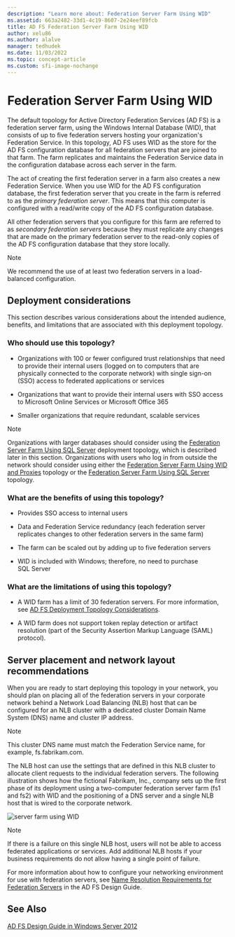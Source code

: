 ```yaml
---
description: "Learn more about: Federation Server Farm Using WID"
ms.assetid: 663a2482-33d1-4c19-8607-2e24eef89fcb
title: AD FS Federation Server Farm Using WID
author: xelu86
ms.author: alalve
manager: tedhudek
ms.date: 11/03/2022
ms.topic: concept-article
ms.custom: sfi-image-nochange
---
```


# Federation Server Farm Using WID

The default topology for Active Directory Federation Services \(AD FS\) is a federation server farm, using the Windows Internal Database \(WID\), that consists of up to five federation servers hosting your organization's Federation Service. In this topology, AD FS uses WID as the store for the AD FS configuration database for all federation servers that are joined to that farm. The farm replicates and maintains the Federation Service data in the configuration database across each server in the farm.

The act of creating the first federation server in a farm also creates a new Federation Service. When you use WID for the AD FS configuration database, the first federation server that you create in the farm is referred to as the *primary federation server*. This means that this computer is configured with a read\/write copy of the AD FS configuration database.

All other federation servers that you configure for this farm are referred to as *secondary federation servers* because they must replicate any changes that are made on the primary federation server to the read\-only copies of the AD FS configuration database that they store locally.

> [!NOTE]
> We recommend the use of at least two federation servers in a load\-balanced configuration.

## Deployment considerations
This section describes various considerations about the intended audience, benefits, and limitations that are associated with this deployment topology.

### Who should use this topology?

-   Organizations with 100 or fewer configured trust relationships that need to provide their internal users \(logged on to computers that are physically connected to the corporate network\) with single sign\-on \(SSO\) access to federated applications or services

-   Organizations that want to provide their internal users with SSO access to Microsoft Online Services or Microsoft Office 365

-   Smaller organizations that require redundant, scalable services

> [!NOTE]
> Organizations with larger databases should consider using the [Federation Server Farm Using SQL Server](Federation-Server-Farm-Using-SQL-Server.md) deployment topology, which is described later in this section. Organizations with users who log in from outside the network should consider using either the [Federation Server Farm Using WID and Proxies](Federation-Server-Farm-Using-WID-and-Proxies.md) topology or the [Federation Server Farm Using SQL Server](Federation-Server-Farm-Using-SQL-Server.md) topology.

### What are the benefits of using this topology?

-   Provides SSO access to internal users

-   Data and Federation Service redundancy \(each federation server replicates changes to other federation servers in the same farm\)

-   The farm can be scaled out by adding up to five federation servers

-   WID is included with Windows; therefore, no need to purchase SQL Server

### What are the limitations of using this topology?

-   A WID farm has a limit of 30 federation servers. For more information, see [AD FS Deployment Topology Considerations](AD-FS-Deployment-Topology-Considerations.md).

-   A WID farm does not support token replay detection or artifact resolution \(part of the Security Assertion Markup Language \(SAML\) protocol\).

## Server placement and network layout recommendations
When you are ready to start deploying this topology in your network, you should plan on placing all of the federation servers in your corporate network behind a Network Load Balancing \(NLB\) host that can be configured for an NLB cluster with a dedicated cluster Domain Name System \(DNS\) name and cluster IP address.

> [!NOTE]
> This cluster DNS name must match the Federation Service name, for example, fs.fabrikam.com.

The NLB host can use the settings that are defined in this NLB cluster to allocate client requests to the individual federation servers. The following illustration shows how the fictional Fabrikam, Inc., company sets up the first phase of its deployment using a two\-computer federation server farm \(fs1 and fs2\) with WID and the positioning of a DNS server and a single NLB host that is wired to the corporate network.

![server farm using WID](media/FarmWID.gif)

> [!NOTE]
> If there is a failure on this single NLB host, users will not be able to access federated applications or services. Add additional NLB hosts if your business requirements do not allow having a single point of failure.

For more information about how to configure your networking environment for use with federation servers, see [Name Resolution Requirements for Federation Servers](Name-Resolution-Requirements-for-Federation-Servers.md) in the AD FS Design Guide.

## See Also
[AD FS Design Guide in Windows Server 2012](AD-FS-Design-Guide-in-Windows-Server-2012.md)
